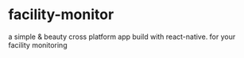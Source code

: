 # facility-monitor
a simple &amp; beauty cross platform app build with react-native. for your facility monitoring
